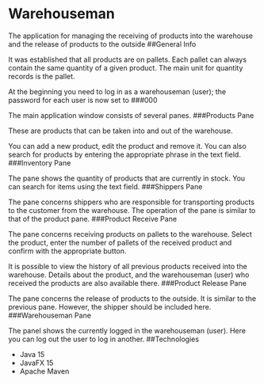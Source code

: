 # Warehouseman

The application for managing the receiving of products into
the warehouse and the release of products to the outside
##General Info

It was established that all products are on pallets.
Each pallet can always contain the same quantity of a 
given product. The main unit for quantity records is
the pallet.

At the beginning you need to log in as a warehouseman
(user); the password for each user is now set to
###000

The main application window consists of several panes.
###Products Pane

These are products that can be taken into and out
of the warehouse.

You can add a new product, edit the product and remove it.
You can also search for products by entering the 
appropriate phrase in the text field.
###Inventory Pane

The pane shows the quantity of products that are currently 
in stock. You can search for items using the text field.
###Shippers Pane

The pane concerns shippers who are responsible for
transporting products to the customer from the warehouse. 
The operation of the pane is similar to that of the product pane.
###Product Receive Pane

The pane concerns receiving products on pallets 
to the warehouse. Select the product, enter the number of pallets
of the received product and confirm with the appropriate button. 

It is possible to view the history of all previous products received 
into the warehouse.
Details about the product, and the warehouseman (user) who received 
the products are also available there.
###Product Release Pane

The pane concerns the release of products to the outside.
It is similar to the previous pane. However, the shipper should be
included here.
###Warehouseman Pane

The panel shows the currently logged in the warehouseman (user). 
Here you can log out the user to log in another.
##Technologies
- Java 15
- JavaFX 15
- Apache Maven
